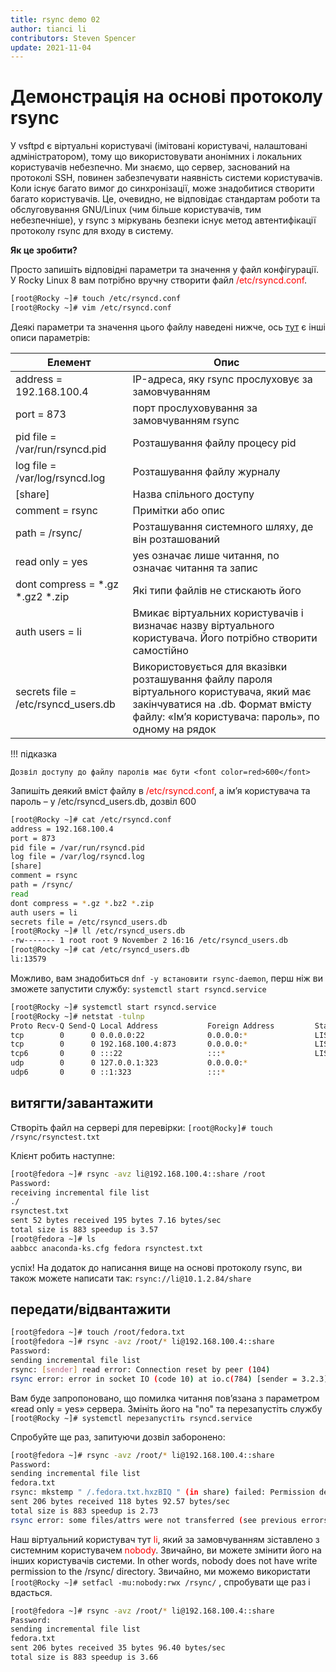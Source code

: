 ```yaml
---
title: rsync demo 02
author: tianci li
contributors: Steven Spencer
update: 2021-11-04
---
```


# Демонстрація на основі протоколу rsync
У vsftpd є віртуальні користувачі (імітовані користувачі, налаштовані адміністратором), тому що використовувати анонімних і локальних користувачів небезпечно. Ми знаємо, що сервер, заснований на протоколі SSH, повинен забезпечувати наявність системи користувачів. Коли існує багато вимог до синхронізації, може знадобитися створити багато користувачів. Це, очевидно, не відповідає стандартам роботи та обслуговування GNU/Linux (чим більше користувачів, тим небезпечніше), у rsync з міркувань безпеки існує метод автентифікації протоколу rsync для входу в систему.

**Як це зробити?**

Просто запишіть відповідні параметри та значення у файл конфігурації. У Rocky Linux 8 вам потрібно вручну створити файл <font color=red>/etc/rsyncd.conf</font>.

```bash
[root@Rocky ~]# touch /etc/rsyncd.conf
[root@Rocky ~]# vim /etc/rsyncd.conf
```

Деякі параметри та значення цього файлу наведені нижче, ось [тут](04_rsync_configure.md) є інші описи параметрів:

| Елемент                                   | Опис                                                                                                                                                                                 |
| ----------------------------------------- | ------------------------------------------------------------------------------------------------------------------------------------------------------------------------------------ |
| address = 192.168.100.4                   | IP-адреса, яку rsync прослуховує за замовчуванням                                                                                                                                    |
| port = 873                                | порт прослуховування за замовчуванням rsync                                                                                                                                          |
| pid file = /var/run/rsyncd.pid            | Розташування файлу процесу pid                                                                                                                                                       |
| log file = /var/log/rsyncd.log            | Розташування файлу журналу                                                                                                                                                           |
| [share]                                   | Назва спільного доступу                                                                                                                                                              |
| comment = rsync                           | Примітки або опис                                                                                                                                                                    |
| path = /rsync/                            | Розташування системного шляху, де він розташований                                                                                                                                   |
| read only = yes                           | yes означає лише читання, no означає читання та запис                                                                                                                                |
| dont compress = \*.gz \*.gz2 \*.zip | Які типи файлів не стискають його                                                                                                                                                    |
| auth users = li                           | Вмикає віртуальних користувачів і визначає назву віртуального користувача. Його потрібно створити самостійно                                                                         |
| secrets file = /etc/rsyncd_users.db       | Використовується для вказівки розташування файлу пароля віртуального користувача, який має закінчуватися на .db. Формат вмісту файлу: «Ім’я користувача: пароль», по одному на рядок |

!!! підказка

    Дозвіл доступу до файлу паролів має бути <font color=red>600</font>

Запишіть деякий вміст файлу в <font color=red>/etc/rsyncd.conf</font>, а ім’я користувача та пароль – у /etc/rsyncd_users.db, дозвіл 600

```bash
[root@Rocky ~]# cat /etc/rsyncd.conf
address = 192.168.100.4
port = 873
pid file = /var/run/rsyncd.pid
log file = /var/log/rsyncd.log
[share]
comment = rsync
path = /rsync/
read 
dont compress = *.gz *.bz2 *.zip
auth users = li
secrets file = /etc/rsyncd_users.db
[root@Rocky ~]# ll /etc/rsyncd_users.db
-rw------- 1 root root 9 November 2 16:16 /etc/rsyncd_users.db
[root@Rocky ~]# cat /etc/rsyncd_users.db
li:13579
```

Можливо, вам знадобиться `dnf -y встановити rsync-daemon`, перш ніж ви зможете запустити службу: `systemctl start rsyncd.service`

```bash
[root@Rocky ~]# systemctl start rsyncd.service
[root@Rocky ~]# netstat -tulnp
Proto Recv-Q Send-Q Local Address           Foreign Address         State       PID/Program name    
tcp        0      0 0.0.0.0:22              0.0.0.0:*               LISTEN      691/sshd            
tcp        0      0 192.168.100.4:873       0.0.0.0:*               LISTEN      4607/rsync          
tcp6       0      0 :::22                   :::*                    LISTEN      691/sshd            
udp        0      0 127.0.0.1:323           0.0.0.0:*                           671/chronyd         
udp6       0      0 ::1:323                 :::*                                671/chronyd  
```

## витягти/завантажити

Створіть файл на сервері для перевірки: `[root@Rocky]# touch /rsync/rsynctest.txt`

Клієнт робить наступне:

```bash
[root@fedora ~]# rsync -avz li@192.168.100.4::share /root
Password:
receiving incremental file list
./
rsynctest.txt
sent 52 bytes received 195 bytes 7.16 bytes/sec
total size is 883 speedup is 3.57
[root@fedora ~]# ls
aabbcc anaconda-ks.cfg fedora rsynctest.txt
```

успіх! На додаток до написання вище на основі протоколу rsync, ви також можете написати так: `rsync://li@10.1.2.84/share`

## передати/відвантажити

```bash
[root@fedora ~]# touch /root/fedora.txt
[root@fedora ~]# rsync -avz /root/* li@192.168.100.4::share
Password:
sending incremental file list
rsync: [sender] read error: Connection reset by peer (104)
rsync error: error in socket IO (code 10) at io.c(784) [sender = 3.2.3]
```

Вам буде запропоновано, що помилка читання пов’язана з параметром «read only = yes» сервера. Змініть його на "no" та перезапустіть службу `[root@Rocky ~]# systemctl перезапустіть rsyncd.service`

Спробуйте ще раз, запитуючи дозвіл заборонено:

```bash
[root@fedora ~]# rsync -avz /root/* li@192.168.100.4::share
Password:
sending incremental file list
fedora.txt
rsync: mkstemp " /.fedora.txt.hxzBIQ " (in share) failed: Permission denied (13)
sent 206 bytes received 118 bytes 92.57 bytes/sec
total size is 883 speedup is 2.73
rsync error: some files/attrs were not transferred (see previous errors) (code 23) at main.c(1330) [sender = 3.2.3]
```

Наш віртуальний користувач тут <font color=red>li</font>, який за замовчуванням зіставлено з системним користувачем <font color=red>nobody</font>. Звичайно, ви можете змінити його на інших користувачів системи. In other words, nobody does not have write permission to the /rsync/ directory. Звичайно, ми можемо використати `[root@Rocky ~]# setfacl -mu:nobody:rwx /rsync/` , спробувати ще раз і вдасться.

```bash
[root@fedora ~]# rsync -avz /root/* li@192.168.100.4::share
Password:
sending incremental file list
fedora.txt
sent 206 bytes received 35 bytes 96.40 bytes/sec
total size is 883 speedup is 3.66
```

